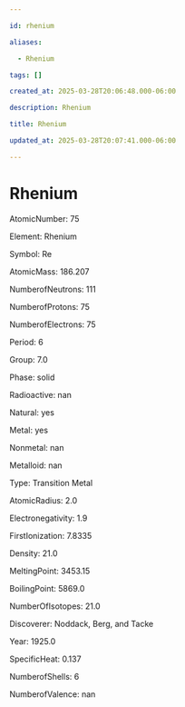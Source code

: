 ```yaml
---

id: rhenium

aliases:

  - Rhenium

tags: []

created_at: 2025-03-28T20:06:48.000-06:00

description: Rhenium

title: Rhenium

updated_at: 2025-03-28T20:07:41.000-06:00

---
```




# Rhenium

AtomicNumber: 75

Element: Rhenium

Symbol: Re

AtomicMass: 186.207

NumberofNeutrons: 111

NumberofProtons: 75

NumberofElectrons: 75

Period: 6

Group: 7.0

Phase: solid

Radioactive: nan

Natural: yes

Metal: yes

Nonmetal: nan

Metalloid: nan

Type: Transition Metal

AtomicRadius: 2.0

Electronegativity: 1.9

FirstIonization: 7.8335

Density: 21.0

MeltingPoint: 3453.15

BoilingPoint: 5869.0

NumberOfIsotopes: 21.0

Discoverer: Noddack, Berg, and Tacke

Year: 1925.0

SpecificHeat: 0.137

NumberofShells: 6

NumberofValence: nan


